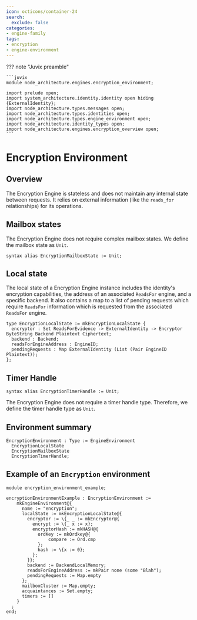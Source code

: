 ```yaml
---
icon: octicons/container-24
search:
  exclude: false
categories:
- engine-family
tags:
- encryption
- engine-environment
---
```


??? note "Juvix preamble"

    ```juvix
    module node_architecture.engines.encryption_environment;

    import prelude open;
    import system_architecture.identity.identity open hiding {ExternalIdentity};
    import node_architecture.types.messages open;
    import node_architecture.types.identities open;
    import node_architecture.types.engine_environment open;
    import node_architecture.identity_types open;
    import node_architecture.engines.encryption_overview open;
    ```

# Encryption Environment

## Overview

The Encryption Engine is stateless and does not maintain any internal state between requests. It relies on external information (like the `reads_for` relationships) for its operations.

## Mailbox states

The Encryption Engine does not require complex mailbox states. We define the mailbox state as `Unit`.

```juvix
syntax alias EncryptionMailboxState := Unit;
```

## Local state

The local state of a Encryption Engine instance includes the identity's encryption capabilities, the address of an associated `ReadsFor` engine, and a specific backend. It also contains a map to a list of pending requests which require `ReadsFor` information which is requested from the associated `ReadsFor` engine.

```juvix
type EncryptionLocalState := mkEncryptionLocalState {
  encryptor : Set ReadsForEvidence -> ExternalIdentity -> Encryptor ByteString Backend Plaintext Ciphertext;
  backend : Backend;
  readsForEngineAddress : EngineID;
  pendingRequests : Map ExternalIdentity (List (Pair EngineID Plaintext));
};
```

## Timer Handle

```juvix
syntax alias EncryptionTimerHandle := Unit;
```

The Encryption Engine does not require a timer handle type. Therefore, we define the timer handle type as `Unit`.

## Environment summary

```juvix
EncryptionEnvironment : Type := EngineEnvironment 
  EncryptionLocalState 
  EncryptionMailboxState 
  EncryptionTimerHandle;
```

## Example of an `Encryption` environment

```juvix extract-module-statements
module encryption_environment_example;

encryptionEnvironmentExample : EncryptionEnvironment :=
    mkEngineEnvironment@{
      name := "encryption";
      localState := mkEncryptionLocalState@{
        encryptor := \{_ _ := mkEncryptor@{
          encrypt := \{_ x := x};
          encryptorHash := mkHASH@{
            ordKey := mkOrdkey@{
                compare := Ord.cmp
            };
            hash := \{x := 0};
          };
        }};
        backend := BackendLocalMemory;
        readsForEngineAddress := mkPair none (some "Blah");
        pendingRequests := Map.empty
      };
      mailboxCluster := Map.empty;
      acquaintances := Set.empty;
      timers := []
    }
  ;
end;
```
